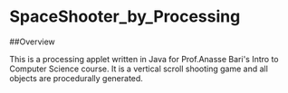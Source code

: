 # SpaceShooter_by_Processing

##Overview

This is a processing applet written in Java for Prof.Anasse Bari's Intro to Computer Science course. It is a vertical scroll shooting game and all objects are procedurally generated. 
